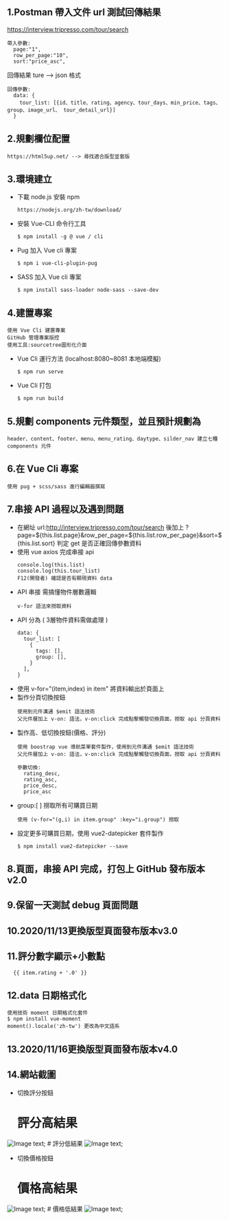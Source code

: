 ## 1.Postman 帶入文件 url 測試回傳結果
  https://interview.tripresso.com/tour/search
  ```
  帶入參數:
    page:"1",
    row_per_page:"10",
    sort:"price_asc",
   ```
  回傳結果 ture --> json 格式
  ```
  回傳參數:
    data: {
      tour_list: [{id、title、rating、agency、tour_days、min_price、tags、group、image_url、 tour_detail_url}]
    }
  ```   
## 2.規劃欄位配置
  ```
  https://html5up.net/ --> 尋找適合版型並套版
  ```
## 3.環境建立
  - 下載 node.js 安裝 npm
    ```
    https://nodejs.org/zh-tw/download/
    ```
  - 安裝 Vue-CLI 命令行工具
    ```
    $ npm install -g @ vue / cli
    ```
  - Pug 加入 Vue cli 專案
    ```
    $ npm i vue-cli-plugin-pug
    ```
  - SASS 加入 Vue cli 專案
    ```
    $ npm install sass-loader node-sass --save-dev
    ```
## 4.建置專案 
  ```
  使用 Vue Cli 建置專案 
  GitHub 管理專案版控 
  使用工具:sourcetree圖形化介面
  ```
  - Vue Cli 運行方法 (localhost:8080~8081 本地端模擬)
    ```
    $ npm run serve
    ```
  - Vue Cli 打包
    ```
    $ npm run build
    ```
## 5.規劃 components 元件類型，並且預計規劃為
  ```
  header、content、footer、menu、menu_rating、daytype、silder_nav 建立七種 components 元件
  ```  
## 6.在 Vue Cli 專案
  ```
  使用 pug + scss/sass 進行編輯器撰寫
  ```
## 7.串接 API 過程以及遇到問題 
  - 在網址 url:http://interview.tripresso.com/tour/search 後加上 ?page=${this.list.page}&row_per_page=${this.list.row_per_page}&sort=${this.list.sort} 判定 get 是否正確回傳參數資料
  - 使用 vue axios 完成串接 api 
    ```
    console.log(this.list)
    console.log(this.tour_list)
    F12(開發者) 確認是否有顯現資料 data 
    ```
  - API 串接 需搞懂物件層數邏輯 
    ```
    v-for 語法來撈取資料
    ```
  - API 分為 ( 3層物件資料需做處理 )
    ```
    data: { 
      tour_list: [
        {
          tags: [],
          group: [],
        }
      ],
    }
    ```
  - 使用 v-for="(item,index) in item" 將資料輸出於頁面上
  - 製作分頁切換按鈕
    ```
    使用到元件溝通 $emit 語法技術
    父元件層加上 v-on: 語法，v-on:click 完成點擊觸發切換頁面，撈取 api 分頁資料
    ```
  - 製作高、低切換按鈕(價格、評分) 
    ```
    使用 boostrap vue 導航菜單套件製作，使用到元件溝通 $emit 語法技術
    父元件層加上 v-on: 語法，v-on:click 完成點擊觸發切換頁面，撈取 api 分頁資料
    ```
    ```
    參數切換: 
      rating_desc,
      rating_asc,
      price_desc,
      price_asc
     ```
  - group:[ ] 撈取所有可購買日期
    ```
    使用 (v-for="(g,i) in item.group" :key="i.group") 撈取
    ```
  - 設定更多可購買日期，使用 vue2-datepicker 套件製作 
    ``` 
    $ npm install vue2-datepicker --save
    ```
## 8.頁面，串接 API 完成，打包上 GitHub 發布版本v2.0
## 9.保留一天測試 debug 頁面問題
## 10.2020/11/13更換版型頁面發布版本v3.0
## 11.評分數字顯示+小數點
  ```
    {{ item.rating + '.0' }} 
  ```
## 12.data 日期格式化
  ```
  使用技術 moment 日期格式化套件
  $ npm install vue-moment
  moment().locale('zh-tw') 更改為中文語系
  ``` 
## 13.2020/11/16更換版型頁面發布版本v4.0
## 14.網站截圖
  - 切換評分按鈕
    # 評分高結果
  ![Image text](https://github.com/aassga/tripresso/blob/feature/tripresso_v1.0/Tripresso_rating_desc.png);
    # 評分低結果
  ![Image text](https://github.com/aassga/tripresso/blob/feature/tripresso_v1.0/Tripresso_rating_asc.png);
  - 切換價格按鈕
    # 價格高結果
  ![Image text](https://github.com/aassga/tripresso/blob/feature/tripresso_v1.0/Tripresso_price_desc.png);
    # 價格低結果
  ![Image text](https://github.com/aassga/tripresso/blob/feature/tripresso_v1.0/Tripresso_price_asc.png);
